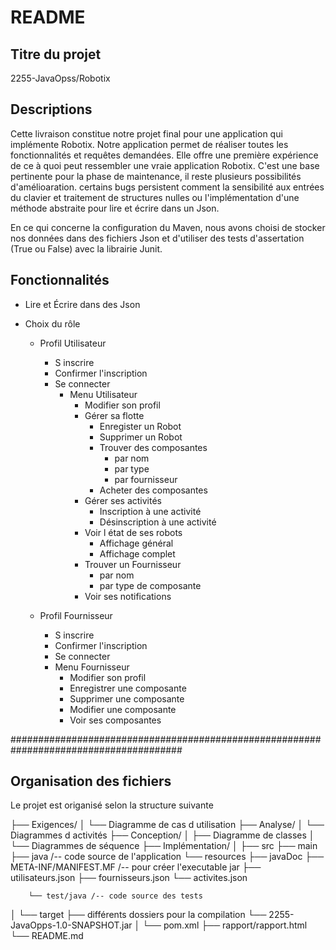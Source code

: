 # README

## Titre du projet
2255-JavaOpss/Robotix 

## Descriptions

Cette livraison constitue notre projet final pour une application qui implémente Robotix.
Notre application permet de réaliser toutes les fonctionnalités et requêtes demandées.
Elle offre une première expérience de ce à quoi peut ressembler une vraie application Robotix.
C'est une base pertinente pour la phase de maintenance, il reste plusieurs possibilités d'amélioaration.
certains bugs persistent comment la sensibilité aux entrées du clavier et traitement de structures nulles
ou l'implémentation d'une méthode abstraite pour lire et écrire dans un Json. 

En ce qui concerne la configuration du Maven, nous avons choisi de stocker nos données dans des fichiers Json et
d'utiliser des tests d'assertation (True ou False) avec la librairie Junit.


## Fonctionnalités

- Lire et Écrire dans des Json 

- Choix du rôle

    - Profil Utilisateur
        - S inscrire
        - Confirmer l'inscription
        - Se connecter
            - Menu Utilisateur
                - Modifier son profil
                - Gérer sa flotte
                    - Enregister un Robot
                    - Supprimer un Robot
                    - Trouver des composantes
                        - par nom
                        - par type
                        - par fournisseur
                    - Acheter des composantes
                - Gérer ses activités
                    - Inscription à une activité
                    - Désinscription à une activité
                - Voir l état de ses robots
                    - Affichage général
                    - Affichage complet
                - Trouver un Fournisseur
                    - par nom
                    - par type de composante
                - Voir ses notifications
                  

    - Profil Fournisseur
        - S inscrire
        - Confirmer l'inscription
        - Se connecter
        - Menu Fournisseur
            - Modifier son profil 
            - Enregistrer une composante
            - Supprimer une composante
            - Modifier une composante
            - Voir ses composantes 

#######################################################################################
## Organisation des fichiers

Le projet est origanisé selon la structure suivante

├── Exigences/
│   └── Diagramme de cas d utilisation
├── Analyse/
│   └── Diagrammes d activités
├── Conception/
│   ├── Diagramme de classes
│   └── Diagrammes de séquence
├── Implémentation/
│   ├── src
        ├── main
            ├── java /-- code source de l'application
            └── resources 
                ├── javaDoc
                ├── META-INF/MANIFEST.MF /-- pour créer l'executable jar
                ├── utilisateurs.json
                ├── fournisseurs.json
                └── activites.json
                       
        └── test/java /-- code source des tests 
        
│   └── target
        ├── différents dossiers pour la compilation
        └── 2255-JavaOpps-1.0-SNAPSHOT.jar
│   └── pom.xml
├── rapport/rapport.html
└── README.md
```
